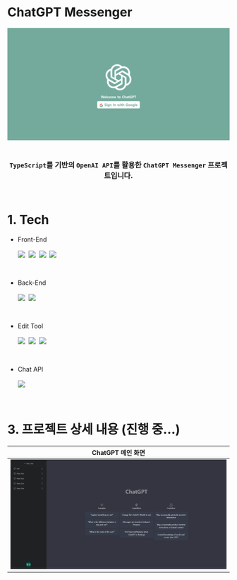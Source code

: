 # ChatGPT Messenger

<div align='center'>
<img src="./public/loginscreen.png">
</div>

<br>

<div align='center'>

### `TypeScript`를 기반의 `OpenAI API`를 활용한 `ChatGPT Messenger` 프로젝트입니다.

</div>

<br>

# 1. Tech

- Front-End
  <br><br>
  <img src="https://img.shields.io/badge/JavaScript-F7DF1E?style=flat-square&logo=JavaScript&logoColor=424242">&nbsp;
  <img src="https://img.shields.io/badge/TypeScript-3178C6?style=flat-square&logo=TypeScript&logoColor=white">&nbsp;
  <img src="https://img.shields.io/badge/Next.js-000000?style=flat-square&logo=Next.js&logoColor=white">&nbsp;
  <img src="https://img.shields.io/badge/Tailwind CSS-06B6D4?style=flat-square&logo=Tailwind CSS&logoColor=white">

<br>

<!-- - Deploy
  <br><br>
      <img src="https://img.shields.io/badge/Vercel-000000?style=flat-square&logo=Vercel&logoColor=white">
<br>
-->

- Back-End
  <br><br>
  <img src="https://img.shields.io/badge/Node.js-339933?style=flat-square&logo=Node.js&logoColor=white">&nbsp;
  <img src="https://img.shields.io/badge/Firebase-FFCA28?style=flat-square&logo=Firebase&logoColor=black">

<br>

- Edit Tool
  <br><br>
  <img src="https://img.shields.io/badge/Visual Studio Code-007ACC?style=flat-square&logo=Visual Studio Code&logoColor=white">&nbsp;
  <img src="https://img.shields.io/badge/Git-F05032?style=flat-square&logo=Git&logoColor=white">&nbsp;
  <img src="https://img.shields.io/badge/GitHub-181717?style=flat-square&logo=GitHub&logoColor=white">

<br>

- Chat API
  <br><br>
  <img src="https://img.shields.io/badge/OpenAI-412991?style=flat-square&logo=OpenAI&logoColor=white">

<br>

# 3. 프로젝트 상세 내용 (진행 중...)

<div align='center'>

| ChatGPT 메인 화면                 |
| --------------------------------- |
| <img src="./public/mainchat.png"> |

</div>

<!-- 참고 링크 : https://www.youtube.com/watch?v=V6Hq_EX2LLM&list=WL&index=9&t=742s&ab_channel=SonnySangha (2:35:50까지 진행) -->
